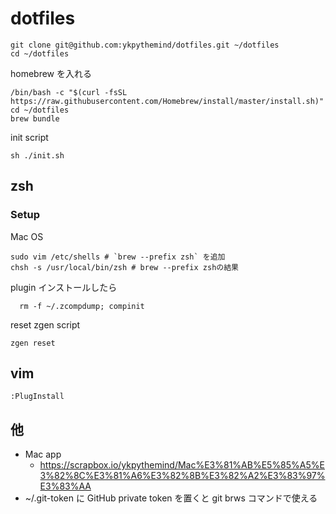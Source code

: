 # dotfiles

```
git clone git@github.com:ykpythemind/dotfiles.git ~/dotfiles
cd ~/dotfiles
```

homebrew を入れる

```
/bin/bash -c "$(curl -fsSL https://raw.githubusercontent.com/Homebrew/install/master/install.sh)"
cd ~/dotfiles
brew bundle
```

init script

```
sh ./init.sh
```

## zsh

### Setup

Mac OS

```
sudo vim /etc/shells # `brew --prefix zsh` を追加
chsh -s /usr/local/bin/zsh # brew --prefix zshの結果
```

plugin インストールしたら

```
  rm -f ~/.zcompdump; compinit
```

reset zgen script
```
zgen reset
```

## vim

```
:PlugInstall
```


## 他

- Mac app
  - https://scrapbox.io/ykpythemind/Mac%E3%81%AB%E5%85%A5%E3%82%8C%E3%81%A6%E3%82%8B%E3%82%A2%E3%83%97%E3%83%AA
- ~/.git-token に GitHub private token を置くと git brws コマンドで使える
